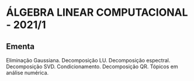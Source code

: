 # ÁLGEBRA LINEAR COMPUTACIONAL - 2021/1

## Ementa

Eliminação Gaussiana. Decomposição LU. Decomposição espectral. Decomposição SVD. Condicionamento. Decomposição QR. Tópicos em análise numérica.